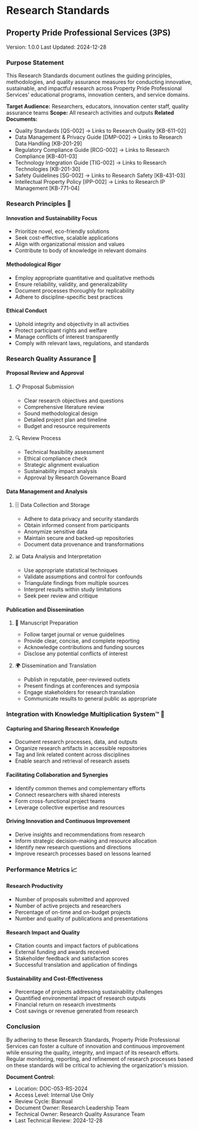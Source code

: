 # Research Standards
## Property Pride Professional Services (3PS)
Version: 1.0.0 
Last Updated: 2024-12-28

### Purpose Statement
This Research Standards document outlines the guiding principles, methodologies, and quality assurance measures for conducting innovative, sustainable, and impactful research across Property Pride Professional Services' educational programs, innovation centers, and service domains.

**Target Audience:** Researchers, educators, innovation center staff, quality assurance teams
**Scope:** All research activities and outputs 
**Related Documents:**
- Quality Standards [QS-002] → Links to Research Quality [KB-611-02]  
- Data Management & Privacy Guide [DMP-002] → Links to Research Data Handling [KB-201-29]
- Regulatory Compliance Guide [RCG-002] → Links to Research Compliance [KB-401-03]
- Technology Integration Guide [TIG-002] → Links to Research Technologies [KB-201-30]
- Safety Guidelines [SG-002] → Links to Research Safety [KB-431-03]
- Intellectual Property Policy [IPP-002] → Links to Research IP Management [KB-771-04]

### Research Principles 🔬

#### Innovation and Sustainability Focus
- Prioritize novel, eco-friendly solutions  
- Seek cost-effective, scalable applications
- Align with organizational mission and values
- Contribute to body of knowledge in relevant domains

#### Methodological Rigor
- Employ appropriate quantitative and qualitative methods  
- Ensure reliability, validity, and generalizability
- Document processes thoroughly for replicability
- Adhere to discipline-specific best practices

#### Ethical Conduct
- Uphold integrity and objectivity in all activities  
- Protect participant rights and welfare
- Manage conflicts of interest transparently
- Comply with relevant laws, regulations, and standards

### Research Quality Assurance 🎯

#### Proposal Review and Approval
1. 📋 Proposal Submission
   - Clear research objectives and questions  
   - Comprehensive literature review
   - Sound methodological design  
   - Detailed project plan and timeline
   - Budget and resource requirements

2. 🔍 Review Process  
   - Technical feasibility assessment
   - Ethical compliance check
   - Strategic alignment evaluation  
   - Sustainability impact analysis
   - Approval by Research Governance Board  

#### Data Management and Analysis
1. 🗄️ Data Collection and Storage 
   - Adhere to data privacy and security standards  
   - Obtain informed consent from participants
   - Anonymize sensitive data  
   - Maintain secure and backed-up repositories
   - Document data provenance and transformations

2. 📊 Data Analysis and Interpretation
   - Use appropriate statistical techniques  
   - Validate assumptions and control for confounds
   - Triangulate findings from multiple sources  
   - Interpret results within study limitations
   - Seek peer review and critique  

#### Publication and Dissemination  
1. 📝 Manuscript Preparation
   - Follow target journal or venue guidelines  
   - Provide clear, concise, and complete reporting
   - Acknowledge contributions and funding sources  
   - Disclose any potential conflicts of interest

2. 🌍 Dissemination and Translation  
   - Publish in reputable, peer-reviewed outlets
   - Present findings at conferences and symposia  
   - Engage stakeholders for research translation
   - Communicate results to general public as appropriate  

### Integration with Knowledge Multiplication System™ 🧩

#### Capturing and Sharing Research Knowledge  
- Document research processes, data, and outputs  
- Organize research artifacts in accessible repositories
- Tag and link related content across disciplines  
- Enable search and retrieval of research assets

#### Facilitating Collaboration and Synergies
- Identify common themes and complementary efforts  
- Connect researchers with shared interests 
- Form cross-functional project teams
- Leverage collective expertise and resources

#### Driving Innovation and Continuous Improvement
- Derive insights and recommendations from research  
- Inform strategic decision-making and resource allocation
- Identify new research questions and directions  
- Improve research processes based on lessons learned

### Performance Metrics 📈

#### Research Productivity  
- Number of proposals submitted and approved
- Number of active projects and researchers
- Percentage of on-time and on-budget projects  
- Number and quality of publications and presentations

#### Research Impact and Quality
- Citation counts and impact factors of publications  
- External funding and awards received
- Stakeholder feedback and satisfaction scores
- Successful translation and application of findings  

#### Sustainability and Cost-Effectiveness  
- Percentage of projects addressing sustainability challenges
- Quantified environmental impact of research outputs
- Financial return on research investments  
- Cost savings or revenue generated from research

### Conclusion
By adhering to these Research Standards, Property Pride Professional Services can foster a culture of innovation and continuous improvement while ensuring the quality, integrity, and impact of its research efforts. Regular monitoring, reporting, and refinement of research processes based on these standards will be critical to achieving the organization's mission.

**Document Control:**
- Location: DOC-053-RS-2024  
- Access Level: Internal Use Only
- Review Cycle: Biannual  
- Document Owner: Research Leadership Team
- Technical Owner: Research Quality Assurance Team
- Last Technical Review: 2024-12-28
